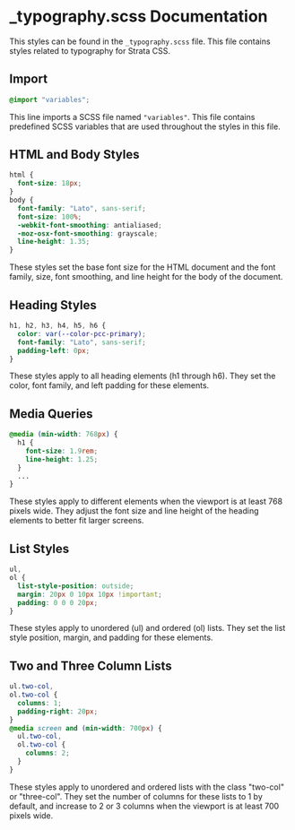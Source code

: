 # _typography.scss Documentation

This styles can be found in the `_typography.scss` file. This file contains styles related to typography for Strata CSS.

## Import

```scss
@import "variables";
```

This line imports a SCSS file named `"variables"`. This file contains predefined SCSS variables that are used throughout the styles in this file.

## HTML and Body Styles

```scss
html {
  font-size: 18px;
}
body {
  font-family: "Lato", sans-serif;
  font-size: 100%;
  -webkit-font-smoothing: antialiased;
  -moz-osx-font-smoothing: grayscale;
  line-height: 1.35;
}
```
These styles set the base font size for the HTML document and the font family, size, font smoothing, and line height for the body of the document.

## Heading Styles

```scss
h1, h2, h3, h4, h5, h6 {
  color: var(--color-pcc-primary);
  font-family: "Lato", sans-serif;
  padding-left: 0px;
}
```

These styles apply to all heading elements (h1 through h6). They set the color, font family, and left padding for these elements.

## Media Queries

```scss
@media (min-width: 768px) {
  h1 {
    font-size: 1.9rem;
    line-height: 1.25;
  }
  ...
}
```

These styles apply to different elements when the viewport is at least 768 pixels wide. They adjust the font size and line height of the heading elements to better fit larger screens.

## List Styles

```scss
ul,
ol {
  list-style-position: outside;
  margin: 20px 0 10px 10px !important;
  padding: 0 0 0 20px;
}
```
These styles apply to unordered (ul) and ordered (ol) lists. They set the list style position, margin, and padding for these elements.

## Two and Three Column Lists

```scss
ul.two-col,
ol.two-col {
  columns: 1;
  padding-right: 20px;
}
@media screen and (min-width: 700px) {
  ul.two-col,
  ol.two-col {
    columns: 2;
  }
}
```
These styles apply to unordered and ordered lists with the class "two-col" or "three-col". They set the number of columns for these lists to 1 by default, and increase to 2 or 3 columns when the viewport is at least 700 pixels wide.